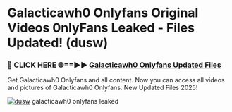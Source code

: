 # Galacticawh0 Onlyfans Original Videos 0nlyFans Leaked - Files Updated! (dusw)

<h3>🔴 CLICK HERE 🌐==►► <a href="https://tinyurl.com/2jnfzry5" rel="nofollow">Galacticawh0 Onlyfans Updated Files</a></h3>

Get Galacticawh0 Onlyfans and all content. Now you can access all videos and pictures of Galacticawh0 Onlyfans. New Updated Files 2025!

[![dusw](https://i.imgur.com/GyGTBgg.gif)](https://tinyurl.com/2jnfzry5)
galacticawh0 onlyfans leaked